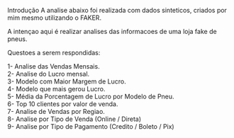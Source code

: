 Introdução
A analise abaixo foi realizada com dados sinteticos, criados por mim mesmo utilizando o FAKER.<br>

A intençao aqui é realizar analises das informacoes de uma loja fake de pneus.<br>

Questoes a serem respondidas:<br>

1- Analise das Vendas Mensais.<br>
2- Analise do Lucro mensal.<br>
3- Modelo com Maior Margem de Lucro.<br>
4- Modelo que mais gerou Lucro.<br>
5- Média da Porcentagem de Lucro por Modelo de Pneu.<br>
6- Top 10 clientes por valor de venda.<br>
7- Analise de Vendas por Regiao.<br>
8- Analise por Tipo de Venda (Online / Direta)<br>
9- Analise por Tipo de Pagamento (Credito / Boleto / Pix)<br>

